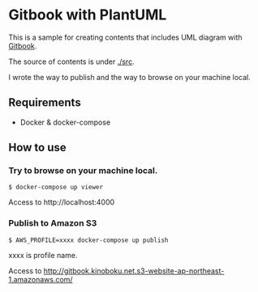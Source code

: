 # Gitbook with PlantUML

This is a sample for creating contents that includes UML diagram with [Gitbook](https://toolchain.gitbook.com/).

The source of contents is under [./src](src).

I wrote the way to publish and the way to browse on your machine local.

## Requirements

* Docker & docker-compose

## How to use

### Try to browse on your machine local.

```
$ docker-compose up viewer
```

Access to http://localhost:4000

### Publish to Amazon S3

```
$ AWS_PROFILE=xxxx docker-compose up publish
```

xxxx is profile name.

Access to http://gitbook.kinoboku.net.s3-website-ap-northeast-1.amazonaws.com/